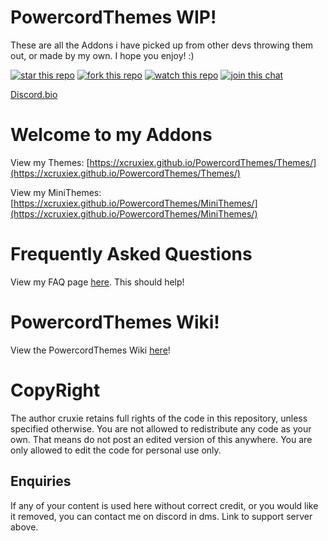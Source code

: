 <h1>PowercordThemes WIP!</h1>

These are all the Addons i have picked up from other devs throwing them out, or made by my own.
I hope you enjoy! :)

<!-- {{ string_with_newlines | newline_to_br }} -->

<a href="https://github.com/xcruxiex/PowercordThemes"><img src="https://img.shields.io/github/stars/xcruxiex/PowercordThemes?color=%237489d1&label=Stars" alt="star this repo"></a>
<a href="https://github.com/xcruxiex/PowercordThemes/fork"><img src="https://img.shields.io/github/forks/xcruxiex/PowercordThemes?color=%237186ce&label=Forks" alt="fork this repo"></a>
<a href="https://github.com/xcruxiex/PowercordThemes/watchers"><img src="https://img.shields.io/github/watchers/xcruxiex/PowercordThemes?color=7488cd&label=Watchers" alt="watch this repo"></a>
<a href="http://discord.com/invite/Tzm2paq"><img src="https://img.shields.io/discord/727643522081226752?color=738ad6&label=Discord%20Server&logo=Discord" alt="join this chat"></a>

<a href="https://discord.bio/p/cruxiex">Discord.bio</a>

<!-- {{ string_with_newlines | newline_to_br }} -->

# Welcome to my Addons 
View my Themes: [https://xcruxiex.github.io/PowercordThemes/Themes/](https://xcruxiex.github.io/PowercordThemes/Themes/)

View my MiniThemes: [https://xcruxiex.github.io/PowercordThemes/MiniThemes/](https://xcruxiex.github.io/PowercordThemes/MiniThemes/)

# Frequently Asked Questions
View my FAQ page [here](https://xcruxiex.github.io/PowercordThemes/FAQ). This should help!

# PowercordThemes Wiki!
View the PowercordThemes Wiki [here](https://github.com/xcruxiex/PowercordThemes/wiki)!

# CopyRight 
The author cruxie retains full rights of the code in this repository, unless specified otherwise.
You are not allowed to redistribute any code as your own. That means do not post an edited version of this anywhere.
You are only allowed to edit the code for personal use only.

## **Enquiries**

If any of your content is used here without correct credit, or you would like it removed, you can contact me on discord in dms. Link to support server above.
